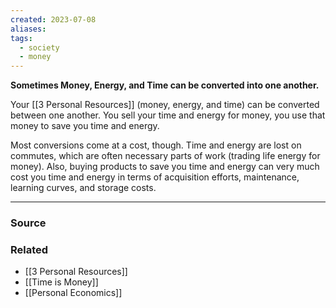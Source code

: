 ```yaml
---
created: 2023-07-08
aliases: 
tags:
  - society
  - money
---
```

**Sometimes Money, Energy, and Time can be converted into one another.**

Your [[3 Personal Resources]] (money, energy, and time) can be converted between one another. You sell your time and energy for money, you use that money to save you time and energy. 

Most conversions come at a cost, though. Time and energy are lost on commutes, which are often necessary parts of work (trading life energy for money). Also, buying products to save you time and energy can very much cost you time and energy in terms of acquisition efforts, maintenance, learning curves, and storage costs. 

---

### Source

### Related
- [[3 Personal Resources]] 
- [[Time is Money]] 
- [[Personal Economics]]